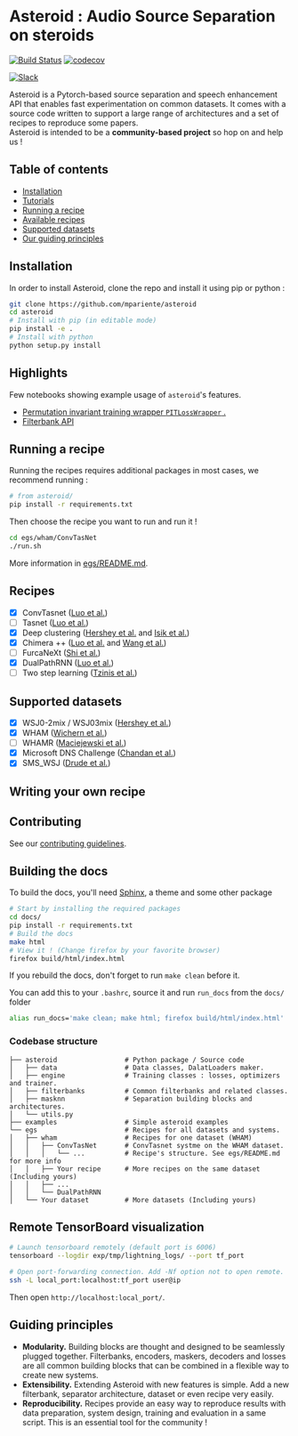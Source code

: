 # Asteroid : Audio Source Separation on steroids
[![Build Status](https://travis-ci.com/mpariente/AsSteroid.svg?branch=master)](https://travis-ci.com/mpariente/AsSteroid)
[![codecov](https://codecov.io/gh/mpariente/AsSteroid/branch/master/graph/badge.svg)](https://codecov.io/gh/mpariente/AsSteroid)

[![Slack](https://img.shields.io/badge/slack-chat-green.svg?logo=slack)](https://join.slack.com/t/asteroid-dev/shared_invite/enQtOTM4NjEzOTI0MzQzLWMyODBmZjRiODAyOGZmNjQ0ZjVjZjM3NGM0NDIyOTc4ZjEyYjc0ZmI1NDI5N2I2YzE5OWU2ZGE1NmEyMjBlYTQ)

Asteroid is a Pytorch-based source separation and speech enhancement API 
that enables fast experimentation on common datasets. 
It comes with a source code written to support a large range of architectures 
and a set of recipes to reproduce some papers.  
Asteroid is intended to be a __community-based project__ 
so hop on and help us !

## Table of contents
- [Installation](https://github.com/mpariente/asteroid#installation)
- [Tutorials](https://github.com/mpariente/asteroid#highlights)
- [Running a recipe](https://github.com/mpariente/asteroid#running-a-recipe)
- [Available recipes](https://github.com/mpariente/asteroid#recipes)
- [Supported datasets](https://github.com/mpariente/asteroid#supported-datasets)
- [Our guiding principles](https://github.com/mpariente/asteroid#guiding-principles)

## Installation
In order to install Asteroid, clone the repo and install it using pip or python :
```bash
git clone https://github.com/mpariente/asteroid
cd asteroid
# Install with pip (in editable mode)
pip install -e .
# Install with python
python setup.py install
```

## Highlights
Few notebooks showing example usage of `asteroid`'s features.
- [Permutation invariant training wrapper `PITLossWrapper`
.](https://github.com/mpariente/asteroid/blob/master/examples/PITLossWrapper.ipynb)
- [Filterbank API](https://github.com/mpariente/asteroid/blob/master/examples/Filterbank.ipynb)


## Running a recipe
Running the recipes requires additional packages in most cases, 
we recommend running :
```bash
# from asteroid/
pip install -r requirements.txt
```
Then choose the recipe you want to run and run it !
```bash
cd egs/wham/ConvTasNet
./run.sh
```
More information in [egs/README.md](https://github.com/mpariente/asteroid/tree/master/egs).

## Recipes 
* [x] ConvTasnet ([Luo et al.](https://arxiv.org/abs/1809.07454))
* [ ] Tasnet ([Luo et al.](https://arxiv.org/abs/1711.00541))
* [x] Deep clustering ([Hershey et al.](https://arxiv.org/abs/1508.04306) and [Isik et al.](https://arxiv.org/abs/1607.02173))
* [x] Chimera ++ ([Luo et al.](https://arxiv.org/abs/1611.06265) and [Wang et al.](https://ieeexplore.ieee.org/document/8462507))
* [ ] FurcaNeXt ([Shi et al.](https://arxiv.org/abs/1902.04891))
* [x] DualPathRNN ([Luo et al.](https://arxiv.org/abs/1910.06379))
* [ ] Two step learning ([Tzinis et al.](https://arxiv.org/abs/1910.09804))

## Supported datasets

* [x] WSJ0-2mix / WSJ03mix ([Hershey et al.](https://arxiv.org/abs/1508.04306))
* [x] WHAM ([Wichern et al.](https://arxiv.org/abs/1907.01160))
* [ ] WHAMR ([Maciejewski et al.](https://arxiv.org/abs/1910.10279))
* [x] Microsoft DNS Challenge ([Chandan et al.](https://arxiv.org/abs/2001.08662))
* [x] SMS_WSJ ([Drude et al.](https://arxiv.org/abs/1910.13934))

## Writing your own recipe

## Contributing
See our [contributing guidelines](https://github.com/mpariente/asteroid/blob/master/CONTRIBUTING.md).


## Building the docs
To build the docs, you'll need [Sphinx](https://www.sphinx-doc.org/en/master/), 
a theme and some other package
```bash
# Start by installing the required packages
cd docs/
pip install -r requirements.txt
# Build the docs
make html
# View it ! (Change firefox by your favorite browser)
firefox build/html/index.html
```
If you rebuild the docs, don't forget to run `make clean` before it.  

You can add this to your `.bashrc`, source it and run `run_docs` 
from the `docs/` folder
```bash
alias run_docs='make clean; make html; firefox build/html/index.html'
```

### Codebase structure
```
├── asteroid                 # Python package / Source code
│   ├── data                 # Data classes, DalatLoaders maker.
│   ├── engine               # Training classes : losses, optimizers and trainer.
│   ├── filterbanks          # Common filterbanks and related classes.
│   ├── masknn               # Separation building blocks and architectures.
│   └── utils.py
├── examples                 # Simple asteroid examples 
└── egs                      # Recipes for all datasets and systems.
│   ├── wham                 # Recipes for one dataset (WHAM) 
│   │   ├── ConvTasNet       # ConvTasnet systme on the WHAM dataset.
│   │   │   └── ...          # Recipe's structure. See egs/README.md for more info
│   │   ├── Your recipe      # More recipes on the same dataset (Including yours)
│   │   ├── ...
│   │   └── DualPathRNN
│   └── Your dataset         # More datasets (Including yours)

```

## Remote TensorBoard visualization
```bash
# Launch tensorboard remotely (default port is 6006)
tensorboard --logdir exp/tmp/lightning_logs/ --port tf_port

# Open port-forwarding connection. Add -Nf option not to open remote. 
ssh -L local_port:localhost:tf_port user@ip
```
Then open `http://localhost:local_port/`.


## Guiding principles
* __Modularity.__ Building blocks are thought and designed to be seamlessly
plugged together. Filterbanks, encoders, maskers, decoders and losses are 
all common building blocks that can be combined in a 
flexible way to create new systems.  
* __Extensibility.__ Extending Asteroid with new features is simple.
Add a new filterbank, separator architecture, dataset or even recipe very 
easily.
* __Reproducibility.__ Recipes provide an easy way to reproduce 
results with data preparation, system design, training and evaluation in a 
same script. This is an essential tool for the community !

